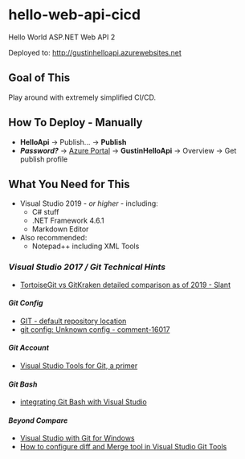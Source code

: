 # hello-web-api-cicd
Hello World ASP.NET Web API 2

Deployed to:
    http://gustinhelloapi.azurewebsites.net
    
## Goal of This
Play around with extremely simplified CI/CD.

## How To Deploy - Manually
 + **HelloApi** &rarr; Publish... &rarr; **Publish**
 + ***Password?*** &rarr; [Azure Portal](https://portal.azure.com/) &rarr; **GustinHelloApi** &rarr; Overview &rarr; Get publish profile

## What You Need for This
 + Visual Studio 2019 - *or higher* - including:
    + C# stuff
    + .NET Framework 4.6.1
	+ Markdown Editor
 + Also recommended:
    + Notepad++ including XML Tools

### *Visual Studio 2017 / Git Technical Hints*
 + [TortoiseGit vs GitKraken detailed comparison as of 2019 - Slant](https://www.slant.co/versus/13486/13489/~tortoisegit_vs_gitkraken)
 
#### *Git Config*
 + [GIT - default repository location](https://developercommunity.visualstudio.com/content/problem/24817/git-default-repository-location.html)
 + [git config: Unknown config - comment-16017](https://developercommunity.visualstudio.com/content/problem/15847/git-config-unknown-config-fileugitconfig.html#comment-16017)

#### *Git Account*
 + [Visual Studio Tools for Git, a primer](http://www.codewrecks.com/blog/index.php/2013/03/17/visual-studio-tools-for-git-a-primer/)

#### *Git Bash*
 + [integrating Git Bash with Visual Studio](https://stackoverflow.com/questions/8025108/integrating-git-bash-with-visual-studio#20904471)

#### *Beyond Compare*
 + [Visual Studio with Git for Windows](http://www.scootersoftware.com/support.php?zz=kb_vcs#visualstudio-git)
 + [How to configure diff and Merge tool in Visual Studio Git Tools](http://www.codewrecks.com/blog/index.php/2013/03/19/how-to-configure-diff-and-merge-tool-in-visual-studio-git-tools/)
